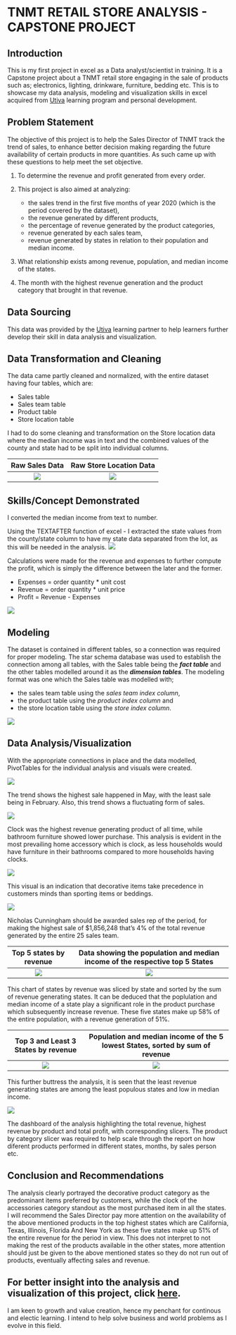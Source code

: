 # TNMT RETAIL STORE ANALYSIS - CAPSTONE PROJECT
## Introduction

This is my first project in excel as a Data analyst/scientist in training. It is a Capstone project about a TNMT retail store engaging in the sale of products such as; electronics, lighting, drinkware, furniture, bedding etc. This is to showcase my data analysis, modeling and visualization skills in excel acquired from [Utiva](https://www.utiva.io/) learning program and personal development.


## Problem Statement

The objective of this project is to help the Sales Director of TNMT track the trend of sales, to enhance better decision making regarding the future availability of certain products in more quantities. As such came up with these questions to help meet the set objective.
1.	To determine the revenue and profit generated from every order.

2.	This project is also aimed at analyzing: 
    - the sales trend in the first five months of year 2020 (which is the period covered by the dataset), 
    - the revenue generated by different products, 
    - the percentage of revenue generated by the product categories, 
    - revenue generated by each sales team,
    - revenue generated by states in relation to their population and median income.
  
3.	What relationship exists among revenue, population, and median income of the states.

4.	 The month with the highest revenue generation and the product category that brought in that revenue.


## Data Sourcing

This data was provided by the [Utiva](https://www.utiva.io/) learning partner to help learners further develop their skill in data analysis and visualization. 


## Data Transformation and Cleaning
The data came partly cleaned and normalized, with the entire dataset having four tables, which are:
- Sales table
- Sales team table
- Product table
- Store location table 
 
I had to do some cleaning and transformation on the Store location data where the median income was in text and the combined values of the county and state had to be split into individual columns.

Raw Sales Data            |     Raw Store Location Data 
:-----------------------: | :---------------------------:
![](raw_sales_table.png)  | ![](raw_store_location_data.PNG)


## Skills/Concept Demonstrated
I converted the median income from text to number.

Using the TEXTAFTER function of excel - I extracted the state values from the county/state column to have my state data separated from the lot, as this will be needed in the analysis.
![](Cleaned_store_location_data.png)

Calculations were made for the revenue and expenses to further compute the profit, which is simply the difference between the later and the former. 
- Expenses = order quantity * unit cost
- Revenue = order quantity * unit price
- Profit = Revenue - Expenses

![](Profit&Revenue.png)


## Modeling
The dataset is contained in different tables, so a connection was required for proper modeling. The star schema database was used to establish the connection among all tables, with the Sales table being the **_fact table_** and the other tables modelled around it as the **_dimension tables_**. 
The modeling format was one which the Sales table was modelled with;
- the sales team table using the _sales team index column_,
- the product table using the _product index column_ and 
- the store location table using the _store index column_.
  
![](star_schema.png)



## Data Analysis/Visualization
With the appropriate connections in place and the data modelled, PivotTables for the individual analysis and visuals were created.

![](sales_trend.png)



The trend shows the highest sale happened in May, with the least sale being in February. Also, this trend shows a fluctuating form of sales.



![](revenue_by_product.png)


Clock was the highest revenue generating product of all time, while bathroom furniture showed lower purchase. This analysis is evident in the most prevailing home accessory which is clock, as less households would have furniture in their bathrooms compared to more households having clocks.

![](product_category.png)

This visual is an indication that decorative items take precedence in customers minds than sporting items or beddings.


![](sales_team_revenue.png)

Nicholas Cunningham should be awarded sales rep of the period, for making the highest sale of $1,856,248 that’s 4% of the total revenue generated by the entire 25 sales team.



Top 5 states by revenue       |   Data showing the population and median income of the respective top 5 States
:---------------------------: | :------------------------:
![](states_by_revenue.png)    | ![](high_revenue_states.png)

This chart of states by revenue was sliced by state and sorted by the sum of revenue generating states. It can be deduced that the poplulation and median income of a state play a significant role in the product purchase which subsequently increase revenue.
These five states make up 58% of the entire population, with a revenue generation of 51%.



Top 3 and Least 3 States by revenue  |  Population and median income of the 5 lowest States, sorted by sum of revenue
:---------------------------------: |:--------------------------:
![](high&low_revenue_states.png)    |  ![](low_revenue_states.png)

This further buttress the analysis, it is seen that the least revenue generating states are among the least populous states and low in median income.



![](Dashboard.png)

The dashboard of the analysis highlighting the total revenue, highest revenue by product and total profit, with corresponding slicers.
The product by category slicer was required to help scale through the report on how diferent products performed in different states, months, by sales person etc.



## Conclusion and Recommendations
The analysis clearly portrayed the decorative product category as the predominant items preferred by customers, while the clock of the accessories category standout as the most purchased item in all the states.
I will recommend the Sales Director pay more attention on the availability of the above mentioned products in the top highest states which are California, Texas, Illinois, Florida And New York as these five states make up 51% of the entire revenue for the period in view. This does not interpret to not making the rest of the products available in the other states, more attention should just be given to the above mentioned states so they do not run out of products, eventually affecting sales and revenue.

For better insight into the analysis and visualization of this project, click [here](Raw_csv_file.xlsx).
---

I am keen to growth and value creation, hence my penchant for continous and electic learning. I intend to help solve business and world problems as I evolve in this field.  


